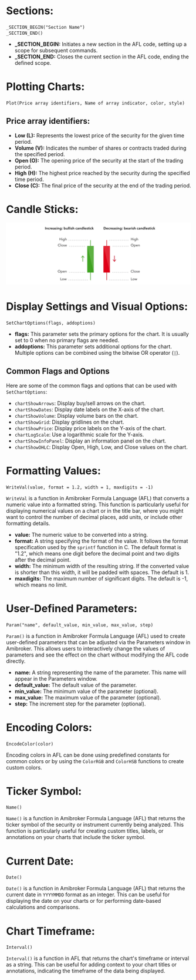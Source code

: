 # Sections:

```plaintext
_SECTION_BEGIN("Section Name")
_SECTION_END()
```

- **_SECTION_BEGIN:** Initiates a new section in the AFL code, setting up a scope for subsequent commands.
- **_SECTION_END:** Closes the current section in the AFL code, ending the defined scope.

# Plotting Charts:

```plaintext
Plot(Price array identifiers, Name of array indicator, color, style)
```

## Price array identifiers:

- **Low (L):** Represents the lowest price of the security for the given time period.
- **Volume (V):** Indicates the number of shares or contracts traded during the specified period.
- **Open (O):** The opening price of the security at the start of the trading period.
- **High (H):** The highest price reached by the security during the specified time period.
- **Close (C):** The final price of the security at the end of the trading period.

# Candle Sticks:
![Candle Stick](./Images/candle%20sticks.png)

# Display Settings and Visual Options:

```plaintext
SetChartOptions(flags, addoptions)
```

- **flags:** This parameter sets the primary options for the chart. It is usually set to 0 when no primary flags are needed.
- **addoptions:** This parameter sets additional options for the chart. Multiple options can be combined using the bitwise OR operator (`|`).

## Common Flags and Options

Here are some of the common flags and options that can be used with `SetChartOptions`:

- `chartShowArrows`: Display buy/sell arrows on the chart.
- `chartShowDates`: Display date labels on the X-axis of the chart.
- `chartShowVolume`: Display volume bars on the chart.
- `chartShowGrid`: Display gridlines on the chart.
- `chartShowPrice`: Display price labels on the Y-axis of the chart.
- `chartLogScale`: Use a logarithmic scale for the Y-axis.
- `chartShowInfoPanel`: Display an information panel on the chart.
- `chartShowOHLC`: Display Open, High, Low, and Close values on the chart.

# Formatting Values:

```plaintext
WriteVal(value, format = 1.2, width = 1, maxdigits = -1)
```

`WriteVal` is a function in Amibroker Formula Language (AFL) that converts a numeric value into a formatted string. This function is particularly useful for displaying numerical values on a chart or in the title bar, where you might want to control the number of decimal places, add units, or include other formatting details.

- **value:** The numeric value to be converted into a string.
- **format:** A string specifying the format of the value. It follows the format specification used by the `sprintf` function in C. The default format is "1.2", which means one digit before the decimal point and two digits after the decimal point.
- **width:** The minimum width of the resulting string. If the converted value is shorter than this width, it will be padded with spaces. The default is 1.
- **maxdigits:** The maximum number of significant digits. The default is -1, which means no limit.

# User-Defined Parameters:

```plaintext
Param("name", default_value, min_value, max_value, step)
```

`Param()` is a function in Amibroker Formula Language (AFL) used to create user-defined parameters that can be adjusted via the Parameters window in Amibroker. This allows users to interactively change the values of parameters and see the effect on the chart without modifying the AFL code directly.

- **name:** A string representing the name of the parameter. This name will appear in the Parameters window.
- **default_value:** The default value of the parameter.
- **min_value:** The minimum value of the parameter (optional).
- **max_value:** The maximum value of the parameter (optional).
- **step:** The increment step for the parameter (optional).

# Encoding Colors:
```plaintext
EncodeColor(color)
```

Encoding colors in AFL can be done using predefined constants for common colors or by using the `ColorRGB` and `ColorHSB` functions to create custom colors.

# Ticker Symbol:

```plaintext
Name()
```

`Name()` is a function in Amibroker Formula Language (AFL) that returns the ticker symbol of the security or instrument currently being analyzed. This function is particularly useful for creating custom titles, labels, or annotations on your charts that include the ticker symbol.

# Current Date:

```plaintext
Date()
```

`Date()` is a function in Amibroker Formula Language (AFL) that returns the current date in `YYYYMMDD` format as an integer. This can be useful for displaying the date on your charts or for performing date-based calculations and comparisons.

# Chart Timeframe:

```plaintext
Interval()
```

`Interval()` is a function in AFL that returns the chart's timeframe or interval as a string. This can be useful for adding context to your chart titles or annotations, indicating the timeframe of the data being displayed.